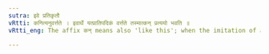 ```yaml
---
sutra: इवे प्रतिकृतौ
vRtti: कनित्यनुवर्त्तते । इवार्थे यत्प्रातिपदिकं वर्त्तते तस्मात्कन् प्रत्ययो भवति ॥
vRtti_eng: The affix कन् means also 'like this'; when the imitation of a thing is to be expressed.

---
```

